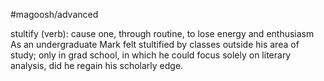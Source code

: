 #magoosh/advanced

stultify (verb): cause one, through routine, to lose energy and enthusiasm 
As an undergraduate Mark felt stultified by classes outside his area of study; only in grad school, in which 
he could focus solely on literary analysis, did he regain his scholarly edge. 
